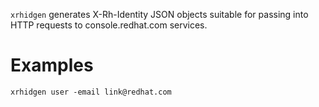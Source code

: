 `xrhidgen` generates X-Rh-Identity JSON objects suitable for passing into HTTP
requests to console.redhat.com services.

# Examples

```
xrhidgen user -email link@redhat.com
```
